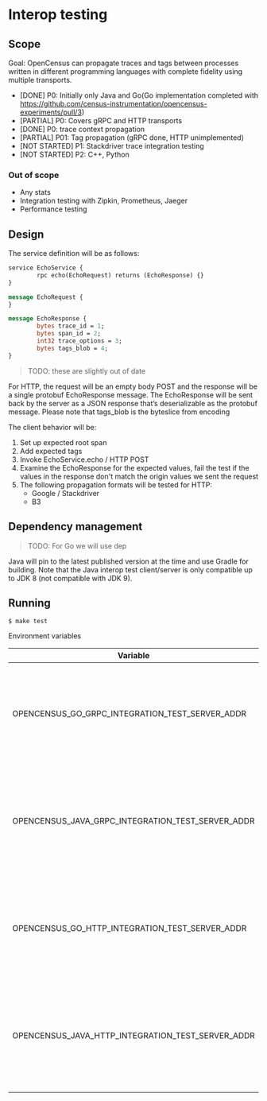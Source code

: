# Interop testing

## Scope

Goal: OpenCensus can propagate traces and tags between processes written in different programming languages with complete fidelity using multiple transports.

* [DONE] P0: Initially only Java and Go(Go implementation completed with https://github.com/census-instrumentation/opencensus-experiments/pull/3) 
* [PARTIAL] P0: Covers gRPC and HTTP transports
* [DONE] P0: trace context propagation
* [PARTIAL] P01: Tag propagation (gRPC done, HTTP unimplemented)
* [NOT STARTED] P1: Stackdriver trace integration testing
* [NOT STARTED] P2: C++, Python

### Out of scope

* Any stats
* Integration testing with Zipkin, Prometheus, Jaeger
* Performance testing

## Design

The service definition will be as follows:

```proto
service EchoService {
        rpc echo(EchoRequest) returns (EchoResponse) {}
}

message EchoRequest {
}

message EchoResponse {
        bytes trace_id = 1;
        bytes span_id = 2;
        int32 trace_options = 3;
        bytes tags_blob = 4;
}
```

> TODO: these are slightly out of date

For HTTP, the request will be an empty body POST and the response will be a single protobuf EchoResponse message. The EchoResponse will be sent back by the server as a JSON response that’s deserializable as the protobuf message. Please note that tags_blob is the byteslice from encoding 

The client behavior will be:

1. Set up expected root span
1. Add expected tags
1. Invoke EchoService.echo / HTTP POST
1. Examine the EchoResponse for the expected values, fail the test if the values in the response don't match the origin values we sent the request
1. The following propagation formats will be tested for HTTP:
    * Google / Stackdriver
    * B3

## Dependency management

> TODO: For Go we will use dep

Java will pin to the latest published version at the time and use Gradle for building. Note that the Java interop test client/server is only compatible up to JDK 8 (not compatible with JDK 9).

## Running

```
$ make test
```

Environment variables

Variable|Default|Details
---|---|---
OPENCENSUS_GO_GRPC_INTEGRATION_TEST_SERVER_ADDR|:9800|The address on which gRPC clients will find the Go gRPC server
OPENCENSUS_JAVA_GRPC_INTEGRATION_TEST_SERVER_ADDR|:9801|The address on which gRPC clients will find the Java gRPC server
OPENCENSUS_GO_HTTP_INTEGRATION_TEST_SERVER_ADDR|:9900|The address on which HTTP clients will find the Go HTTP server
OPENCENSUS_JAVA_HTTP_INTEGRATION_TEST_SERVER_ADDR|:9901|The address on which HTTP clients will find the Java HTTP server
